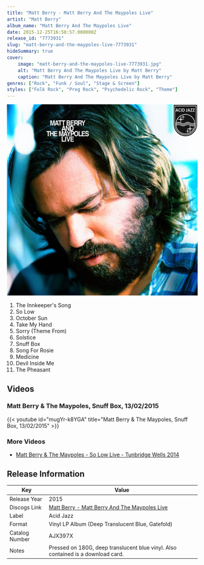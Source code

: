 ```yaml
---
title: "Matt Berry - Matt Berry And The Maypoles Live"
artist: "Matt Berry"
album_name: "Matt Berry And The Maypoles Live"
date: 2015-12-25T16:58:57.000000Z
release_id: "7773931"
slug: "matt-berry-and-the-maypoles-live-7773931"
hideSummary: true
cover:
    image: "matt-berry-and-the-maypoles-live-7773931.jpg"
    alt: "Matt Berry And The Maypoles Live by Matt Berry"
    caption: "Matt Berry And The Maypoles Live by Matt Berry"
genres: ["Rock", "Funk / Soul", "Stage & Screen"]
styles: ["Folk Rock", "Prog Rock", "Psychedelic Rock", "Theme"]
---
```


![Matt Berry And The Maypoles Live by Matt Berry](matt-berry-and-the-maypoles-live-7773931.jpg)

<!-- section break -->

1. The Innkeeper's Song
2. So Low
3. October Sun
4. Take My Hand
5. Sorry (Theme From)
6. Solstice
7. Snuff Box
8. Song For Rosie
9. Medicine
10. Devil Inside Me
11. The Pheasant

<!-- section break -->




## Videos
### Matt Berry & The Maypoles,  Snuff Box, 13/02/2015
{{< youtube id="mugYr-k8YGA" title="Matt Berry & The Maypoles,  Snuff Box, 13/02/2015" >}}<br>

### More Videos

- [Matt Berry & The Maypoles - So Low Live - Tunbridge Wells 2014](https://www.youtube.com/watch?v=Lx1aiQ-4IxM)


## Release Information
|  Key           | Value                                                |
| ---------------| ---------------------------------------------------- |
| Release Year   | 2015                                   |
| Discogs Link   | [Matt Berry - Matt Berry And The Maypoles Live](https://www.discogs.com/release/7773931-Matt-Berry-3-And-The-Maypoles-Matt-Berry-And-The-Maypoles-Live) |
| Label          | Acid Jazz |
| Format         | Vinyl LP Album (Deep Translucent Blue, Gatefold) |
| Catalog Number | AJX397X |
| Notes | Pressed on 180G, deep translucent blue vinyl. Also contained is a download card. |